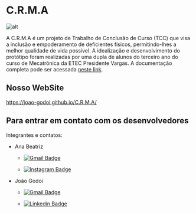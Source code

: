 # C.R.M.A
![alt](https://link)

A C.R.M.A é um projeto de Trabalho de Conclusão de Curso (TCC) que visa a inclusão e empoderamento de deficientes físicos, permitindo-lhes a melhor qualidade de vida possível. A idealização e desenvolvimento do protótipo foram realizadas por uma dupla de alunos do terceiro ano do curso de Mecatrônica da ETEC Presidente Vargas. A documentação completa pode ser acessada [neste link](https://github.com/Joao-Godoi/C.R.M.A/blob/master/Arquivos%20do%20Projeto/C.R.M.A%20-%20Documenta%C3%A7%C3%A3o.pdf).

## Nosso WebSite

https://joao-godoi.github.io/C.R.M.A/

## Para entrar em contato com os desenvolvedores

Integrantes e contatos:

- Ana Beatriz
    - [![Gmail Badge](https://img.shields.io/badge/-Gmail-c14438?style=flat-square&logo=Gmail&logoColor=white&link=mailto:ana.collins.me@gmail.com)](mailto:ana.collins.me@gmail.com)

    - [![Instagram Badge](https://img.shields.io/badge/-Instagram-C13584?style=flat-quare&labelColor=C13584&logo=instagram&logoColor=white&link=https://www.instagram.com/ana_sugahara)](https://www.instagram.com/ana_sugahara/) 


- João Godoi
    - [![Gmail Badge](https://img.shields.io/badge/-Gmail-c14438?style=flat-square&logo=Gmail&logoColor=white&link=mailto:jaoo.godoi@gmail.com)](mailto:jaoo.godoi@gmail.com)

    - [![Linkedin Badge](https://img.shields.io/badge/-LinkedIn-blue?style=flat-square&logo=Linkedin&logoColor=white&link=https://www.linkedin.com/in/joao-godoi/)](https://www.linkedin.com/in/joao-godoi//)  